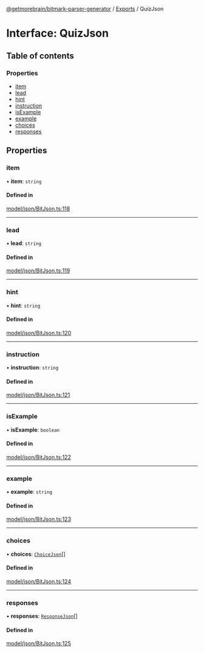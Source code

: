 [@getmorebrain/bitmark-parser-generator](../API.md) / [Exports](../modules.md) / QuizJson

# Interface: QuizJson

## Table of contents

### Properties

- [item](QuizJson.md#item)
- [lead](QuizJson.md#lead)
- [hint](QuizJson.md#hint)
- [instruction](QuizJson.md#instruction)
- [isExample](QuizJson.md#isExample)
- [example](QuizJson.md#example)
- [choices](QuizJson.md#choices)
- [responses](QuizJson.md#responses)

## Properties

### item

• **item**: `string`

#### Defined in

[model/json/BitJson.ts:118](https://github.com/getMoreBrain/bitmark-parser-generator/blob/b82d7bf/src/model/json/BitJson.ts#L118)

___

### lead

• **lead**: `string`

#### Defined in

[model/json/BitJson.ts:119](https://github.com/getMoreBrain/bitmark-parser-generator/blob/b82d7bf/src/model/json/BitJson.ts#L119)

___

### hint

• **hint**: `string`

#### Defined in

[model/json/BitJson.ts:120](https://github.com/getMoreBrain/bitmark-parser-generator/blob/b82d7bf/src/model/json/BitJson.ts#L120)

___

### instruction

• **instruction**: `string`

#### Defined in

[model/json/BitJson.ts:121](https://github.com/getMoreBrain/bitmark-parser-generator/blob/b82d7bf/src/model/json/BitJson.ts#L121)

___

### isExample

• **isExample**: `boolean`

#### Defined in

[model/json/BitJson.ts:122](https://github.com/getMoreBrain/bitmark-parser-generator/blob/b82d7bf/src/model/json/BitJson.ts#L122)

___

### example

• **example**: `string`

#### Defined in

[model/json/BitJson.ts:123](https://github.com/getMoreBrain/bitmark-parser-generator/blob/b82d7bf/src/model/json/BitJson.ts#L123)

___

### choices

• **choices**: [`ChoiceJson`](ChoiceJson.md)[]

#### Defined in

[model/json/BitJson.ts:124](https://github.com/getMoreBrain/bitmark-parser-generator/blob/b82d7bf/src/model/json/BitJson.ts#L124)

___

### responses

• **responses**: [`ResponseJson`](ResponseJson.md)[]

#### Defined in

[model/json/BitJson.ts:125](https://github.com/getMoreBrain/bitmark-parser-generator/blob/b82d7bf/src/model/json/BitJson.ts#L125)
